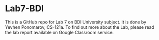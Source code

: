# Lab7-BDI

This is a GitHub repo for Lab 7 on BDI University subject. It is done by Yevhen Ponomarov, CS-121a.
To find out more about the Lab, please read the lab report available on Google Classroom service.
